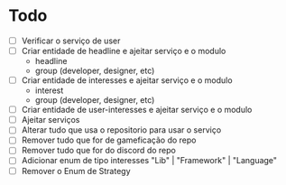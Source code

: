 # Todo

- [ ] Verificar o serviço de user
- [ ] Criar entidade de headline e ajeitar serviço e o modulo
  - headline
  - group (developer, designer, etc)
- [ ] Criar entidade de interesses e ajeitar serviço e o modulo
  - interest
  - group (developer, designer, etc)
- [ ] Criar entidade de user-interesses e ajeitar serviço e o modulo
- [ ] Ajeitar serviços
- [ ] Alterar tudo que usa o repositorio para usar o serviço
- [ ] Remover tudo que for de gameficação do repo
- [ ] Remover tudo que for do discord do repo
- [ ] Adicionar enum de tipo interesses "Lib" | "Framework" | "Language"
- [ ] Remover o Enum de Strategy
